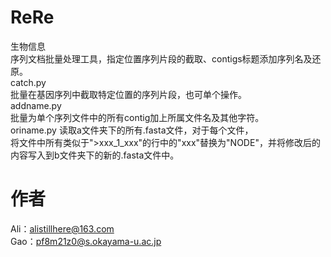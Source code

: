 # ReRe
生物信息  
序列文档批量处理工具，指定位置序列片段的截取、contigs标题添加序列名及还原。  
catch.py  
批量在基因序列中截取特定位置的序列片段，也可单个操作。  
addname.py  
批量为单个序列文件中的所有contig加上所属文件名及其他字符。  
oriname.py
读取a文件夹下的所有.fasta文件，对于每个文件，  
将文件中所有类似于">xxx_1_xxx"的行中的"xxx"替换为"NODE"，并将修改后的内容写入到b文件夹下的新的.fasta文件中。  
# 作者  
Ali：alistillhere@163.com  
Gao：pf8m21z0@s.okayama-u.ac.jp

